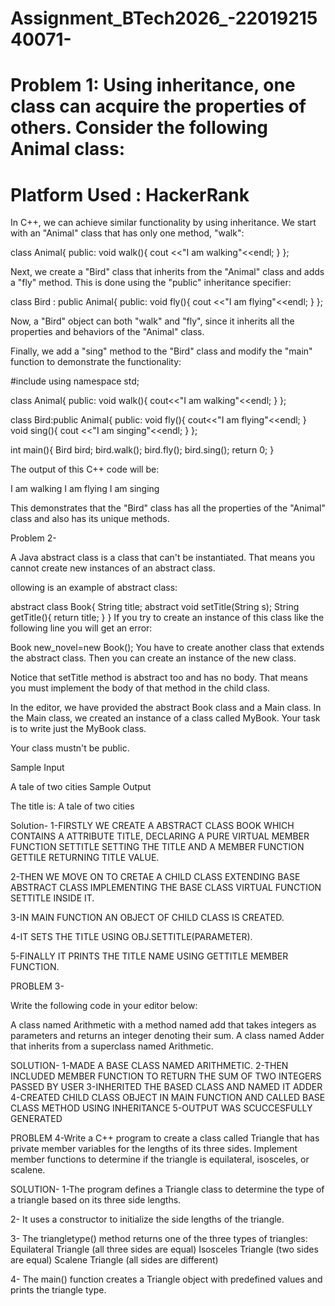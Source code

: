 # Assignment_BTech2026_-2201921540071-
# Problem 1: Using inheritance, one class can acquire the properties of others. Consider the following Animal class:
# Platform Used : HackerRank

In C++, we can achieve similar functionality by using inheritance. We start with an "Animal" class that has only one method, "walk":

class Animal{
public:
    void walk(){
        cout <<"I am walking"<<endl;
    }
};

Next, we create a "Bird" class that inherits from the "Animal" class and adds a "fly" method. This is done using the "public" inheritance specifier:

class Bird : public Animal{
public:
    void fly(){
        cout <<"I am flying"<<endl;
    }
};

Now, a "Bird" object can both "walk" and "fly", since it inherits all the properties and behaviors of the "Animal" class.

Finally, we add a "sing" method to the "Bird" class and modify the "main" function to demonstrate the functionality:

#include<iostream>
using namespace std;

class Animal{
public:
    void walk(){
        cout<<"I am walking"<<endl;
    }
};

class Bird:public Animal{
public:
    void fly(){
        cout<<"I am flying"<<endl;
    }
    void sing(){
        cout <<"I am singing"<<endl;
    }
};

int main(){
    Bird bird;
    bird.walk();
    bird.fly();
    bird.sing();
    return 0;
}


The output of this C++ code will be:

I am walking
I am flying
I am singing

This demonstrates that the "Bird" class has all the properties of the "Animal" class and also has its unique methods.

Problem 2-

A Java abstract class is a class that can't be instantiated. That means you cannot create new instances of an abstract class.

ollowing is an example of abstract class:

abstract class Book{ String title; abstract void setTitle(String s); String getTitle(){ return title; } } If you try to create an instance of this class like the following line you will get an error:

Book new_novel=new Book(); You have to create another class that extends the abstract class. Then you can create an instance of the new class.

Notice that setTitle method is abstract too and has no body. That means you must implement the body of that method in the child class.

In the editor, we have provided the abstract Book class and a Main class. In the Main class, we created an instance of a class called MyBook. Your task is to write just the MyBook class.

Your class mustn't be public.

Sample Input

A tale of two cities Sample Output

The title is: A tale of two cities

Solution- 1-FIRSTLY WE CREATE A ABSTRACT CLASS BOOK WHICH CONTAINS A ATTRIBUTE TITLE, DECLARING A PURE VIRTUAL MEMBER FUNCTION SETTITLE SETTING THE TITLE AND A MEMBER FUNCTION GETTILE RETURNING TITLE VALUE.

2-THEN WE MOVE ON TO CRETAE A CHILD CLASS EXTENDING BASE ABSTRACT CLASS IMPLEMENTING THE BASE CLASS VIRTUAL FUNCTION SETTITLE INSIDE IT.

3-IN MAIN FUNCTION AN OBJECT OF CHILD CLASS IS CREATED.

4-IT SETS THE TITLE USING OBJ.SETTITLE(PARAMETER).

5-FINALLY IT PRINTS THE TITLE NAME USING GETTITLE MEMBER FUNCTION.

PROBLEM 3-

Write the following code in your editor below:

A class named Arithmetic with a method named add that takes integers as parameters and returns an integer denoting their sum. A class named Adder that inherits from a superclass named Arithmetic.

SOLUTION- 1-MADE A BASE CLASS NAMED ARITHMETIC.
2-THEN INCLUDED MEMBER FUNCTION TO RETURN THE SUM OF TWO INTEGERS PASSED BY USER
3-INHERITED THE BASED CLASS AND NAMED IT ADDER 
4-CREATED CHILD CLASS OBJECT IN MAIN FUNCTION AND CALLED BASE CLASS METHOD USING INHERITANCE 
5-OUTPUT WAS SCUCCESFULLY GENERATED



PROBLEM 4-Write a C++ program to create a class called Triangle that has private member variables for the lengths of its three sides. Implement member functions to determine if the triangle is equilateral, isosceles, or scalene.

SOLUTION- 1-The program defines a Triangle class to determine the type of a triangle based on its three side lengths.

2- It uses a constructor to initialize the side lengths of the triangle.

3- The triangletype() method returns one of the three types of triangles: Equilateral Triangle (all three sides are equal) Isosceles Triangle (two sides are equal) Scalene Triangle (all sides are different)

4- The main() function creates a Triangle object with predefined values and prints the triangle type.
